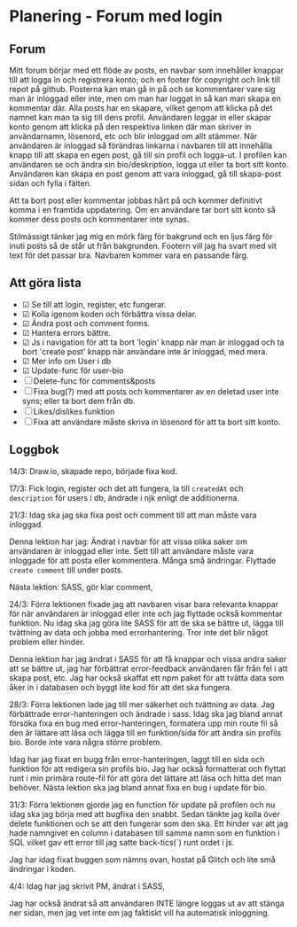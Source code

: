 # Planering - Forum med login

## Forum
Mitt forum börjar med ett flöde av posts, en navbar som innehåller knappar till att logga in och registrera konto; och en footer för copyright och link till repot på github. Posterna kan man gå in på och se kommentarer vare sig man är inloggad eller inte, men om man har loggat in så kan man skapa en kommentar där. Alla posts har en skapare, vilket genom att klicka på det namnet kan man ta sig till dens profil. Användaren loggar in eller skapar konto genom att klicka på den respektiva linken där man skriver in användarnamn, lösenord, etc och blir inloggad om allt stämmer. När användaren är inloggad så förändras linkarna i navbaren till att innehålla knapp till att skapa en egen post, gå till sin profil och logga-ut. I profilen kan användaren se och ändra sin bio/deskription, logga ut eller ta bort sitt konto. Användaren kan skapa en post genom att vara inloggad, gå till skapa-post sidan och fylla i fälten. 

Att ta bort post eller kommentar jobbas hårt på och kommer definitivt komma i en framtida uppdatering. Om en användare tar bort sitt konto så kommer dess posts och kommentarer inte synas. 

Stilmässigt tänker jag mig en mörk färg för bakgrund och en ljus färg för inuti posts så de står ut från bakgrunden. Footern vill jag ha svart med vit text för det passar bra. Navbaren kommer vara en passande färg. 

## Att göra lista
- &#9745; Se till att login, register, etc fungerar. 
- &#9745; Kolla igenom koden och förbättra vissa delar.
- &#9745; Ändra post och comment forms.
- &#9745; Hantera errors bättre. 
- &#9745; Js i navigation för att ta bort 'login' knapp när man är inloggad och ta bort 'create post' knapp när användare inte är inloggad, med mera. 
- &#9745; Mer info om User i db
- &#9745; Update-func för user-bio
- &#9744; Delete-func för comments&posts
- &#9744; Fixa bug(?) med att posts och kommentarer av en deletad user inte syns; eller ta bort dem från db. 
- &#9744; Likes/dislikes funktion
- &#9744; Fixa att användare måste skriva in lösenord för att ta bort sitt konto. 


## Loggbok
14/3: Draw.io, skapade repo, började fixa kod. 

17/3: Fick login, register och det att fungera, la till `createdAt` och `description` för users i db, ändrade i njk enligt de additionerna. 

21/3: Idag ska jag ska fixa post och comment till att man måste vara inloggad. 

Denna lektion har jag: Ändrat i navbar för att vissa olika saker om användaren är inloggad eller inte. Sett till att användare måste vara inloggade för att posta eller kommentera. Många små ändringar. Flyttade `create comment` till under posts. 

Nästa lektion: SASS, gör klar comment, 

24/3: Förra lektionen fixade jag att navbaren visar bara relevanta knappar för när användaren är inloggad eller inte och jag flyttade också kommentar funktion. Nu idag ska jag göra lite SASS för att de ska se bättre ut, lägga till tvättning av data och jobba med errorhantering. Tror inte det blir något problem eller hinder. 

Denna lektion har jag ändrat i SASS för att få knappar och vissa andra saker att se bättre ut, jag har förbättrat error-feedback användaren får från fel i att skapa post, etc. Jag har också skaffat ett npm paket för att tvätta data som åker in i databasen och byggt lite kod för att det ska fungera. 

28/3: Förra lektionen lade jag till mer säkerhet och tvättning av data. Jag förbättrade error-hanteringen och ändrade i sass. Idag ska jag bland annat försöka fixa en bug med error-hanteringen, formatera upp min route fil så den är lättare att läsa och lägga till en funktion/sida för att ändra sin profils bio. Borde inte vara några större problem. 

Idag har jag fixat en bugg från error-hanteringen, laggt till en sida och funktion för att redigera sin profils bio. Jag har också formatterat och flyttat runt i min primära route-fil för att göra det lättare att läsa och hitta det man behöver. Nästa lektion ska jag bland annat fixa en bug i update för bio. 

31/3: Förra lektionen gjorde jag en function för update på profilen och nu idag ska jag börja med att bugfixa den snabbt. Sedan tänkte jag kolla över delete funktionen och se att den fungerar som den ska. Ett hinder var att jag hade namngivet en column i databasen till samma namn som en funktion i SQL vilket gav ett error till jag satte back-tics(`) runt ordet i js. 

Jag har idag fixat buggen som nämns ovan, hostat på Glitch och lite små ändringar i koden. 

4/4: Idag har jag skrivit PM, ändrat i SASS, 

Jag har också ändrat så att användaren INTE längre loggas ut av att stänga ner sidan, men jag vet inte om jag faktiskt vill ha automatisk inloggning. 
